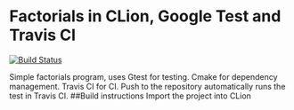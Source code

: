 # Factorials in CLion, Google Test and Travis CI 
[![Build Status](https://travis-ci.org/Omarasifshaikh/factorials-cpp-gtest-travisci.svg?branch=master)](https://travis-ci.org/Omarasifshaikh/factorials-cpp-gtest-travisci)

Simple factorials program, uses Gtest for testing. Cmake for dependency management. Travis CI for CI.
Push to the repository automatically runs the test in Travis CI.
##Build instructions
Import the project into CLion